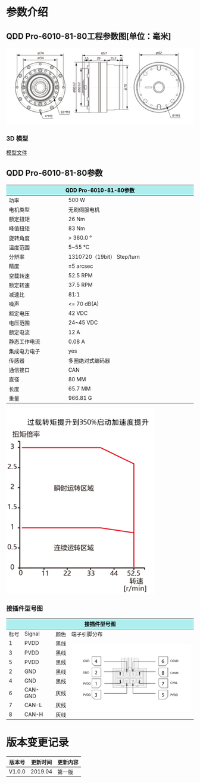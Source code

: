 # 参数介绍 
## QDD Pro-6010-81-80工程参数图[单位：毫米]
![QDD Pro-6010-81-80]( ../img/Qddpro_6010_x_80三视图.png ) 
### 3D 模型
[模型文件]( ../img/QddPro_6010_81_803D.STEP.zip )




## QDD Pro-6010-81-80参数

<table class="tableizer-table">
<thead><tr class="tableizer-firstrow"><th colspan="2" style="background: PaleTurquoise; color: black;width:800px">QDD Pro-6010-81-80参数</th></tr></thead><tbody><tr><td>功率</td><td>500 W</td></tr><tr><td>电机类型</td><td>无刷伺服电机</td></tr><tr><td>额定扭矩</td><td>26 Nm</td></tr><tr><td>峰值扭矩</td><td>83 Nm</td></tr><tr><td>旋转角度</td><td>> 360.0 °</td></tr><tr><td>温度范围</td><td>5~55 °C</td></tr><tr><td>分辨率</td><td>1310720（19bit） Step/turn</td></tr><tr><td>精度</td><td>±5 arcsec</td></tr><tr><td>空载转速</td><td>52.5 RPM</td></tr><tr><td>额定转速</td><td>37.5 RPM</td></tr><tr><td>减速比</td><td>81:1</td></tr><tr><td>噪声</td><td><= 70 dB(A)</td></tr><tr><td>额定电压</td><td>42 VDC</td></tr><tr><td>电压范围</td><td>24~45 VDC</td></tr><tr><td>额定电流</td><td>12 A</td></tr><tr><td>静态工作电流</td><td>0.08 A</td></tr><tr><td>集成电力电子</td><td>yes</td></tr><tr><td>传感器</td><td>多圈绝对式编码器</td></tr><tr><td>通信接口</td><td>CAN</td></tr><tr><td>直径</td><td>80 MM</td></tr><tr><td>长度</td><td>65.7 MM</td></tr><tr><td>重量</td><td>966.81 G</td></tr></tr></tbody></table></tbody></table>

<img src="../img/QddPro-6010-80-80曲线.png" style="width:400px">

### 接插件型号图
<table class="tableizer-table">
<thead><tr class="tableizer-firstrow"><th colspan="4" style="background: PaleTurquoise; color: black;width:800px">接插件型号图</th></tr></thead><tbody><tr><td>标号</td><td>Signal</td><td>颜色</td><td >端子引脚分布</td></tr><tr><td>1</td><td>PVDD</td><td>黑线</td><td rowspan="9"><img src="../img/配线2-2.png" style="width:450px"></td></tr><tr><td>3</td><td>PVDD</td><td>黑线</td></tr><tr><td>5</td><td>PVDD</td><td>黑线</td></tr><tr><td>2</td><td>GND</td><td>黑线</td></tr><tr><td>4</td><td>GND</td><td>黑线</td></tr><tr><td>6</td><td>CAN-GND</td><td>灰线</td></tr><tr><td>7</td><td>CAN-L</td><td>灰线</td></tr><tr><td>8</td><td>CAN-H</td><td>灰线</td></tr></tbody></table>

# 版本变更记录
版本号| 更新时间 | 更新内容
---|---|---
V1.0.0 | 2019.04| 第一版
